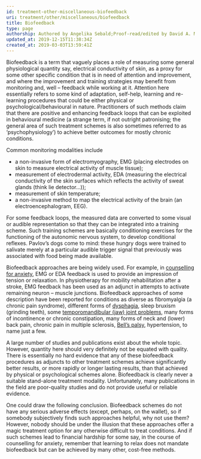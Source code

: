 ```yaml
---
id: treatment-other-miscellaneous-biofeedback
uri: treatment/other/miscellaneous/biofeedback
title: Biofeedback
type: page
authorship: Authored by Angelika Sebald;Proof-read/edited by David A. Mitchell
updated_at: 2019-12-15T11:38:34Z
created_at: 2019-03-03T13:59:41Z
---
```


<p>Biofeedback is a term that vaguely places a role of
    measuring some general physiological quantity say,
    electrical conductivity of skin, as a proxy for some
    other specific condition that is in need of attention
    and improvement, and where the improvement and training
    strategies may benefit from monitoring and, well –
    feedback while working at it. Attention here essentially
    refers to some kind of adaptation, self-help, learning
    and re-learning procedures that could be either physical
    or psychological/behavioural in nature. Practitioners of
    such methods claim that there are positive and enhancing
    feedback loops that can be exploited in behavioural
    medicine (a strange term, if not outright patronising;
    the general area of such treatment schemes is also
    sometimes referred to as ‘psychophysiology’) to achieve
    better outcomes for mostly chronic conditions.</p>
<p>Common monitoring modalities include</p>
<ul>
    <li>a non-invasive form of electromyography, EMG
        (placing electrodes on skin to measure electrical
        activity of muscle tissue);</li>
    <li>measurement of electrodermal activity, EDA
        (measuring the electrical conductivity of the skin
        surfaces which reflects the activity of sweat glands
        (think lie detector…));</li>
    <li>measurement of skin temperature;</li>
    <li>a non-invasive method to map the electrical activity
        of the brain (an electroencephalogram, EEG).</li>
</ul>
<p>For some feedback loops, the measured data are converted
    to some visual or audible representation so that they
    can be integrated into a training scheme. Such training
    schemes are basically conditioning exercises for the
    functioning of the autonomic nervous system, to develop
    conditional reflexes. Pavlov’s dogs come to mind: these
    hungry dogs were trained to salivate merely at a
    particular audible trigger signal that previously was
    associated with food being made available.</p>
<p>Biofeedback approaches are being widely used. For
    example, in <a href="/help/mental-health/detailed">counselling for
        anxiety</a>, EMG or EDA feedback is used to provide
    an impression of tension or relaxation. In physiotherapy
    for mobility rehabilitation after a stroke, EMG feedback
    has been used as an adjunct in attempts to activate
    remaining neuron – muscle junctions. Biofeedback
    approaches of some description have been reported for
    conditions as diverse as fibromyalgia (a chronic pain
    syndrome), different forms of <a href="/diagnosis/a-z/dysphagia">dysphagia</a>, sleep
    bruxism (grinding teeth), some <a href="/diagnosis/a-z/jaw-joint/more-info">temporomandibular
        (jaw) joint problems</a>, many forms of incontinence
    or chronic constipation, many forms of neck and (lower)
    back pain, chronic pain in multiple sclerosis, <a href="/diagnosis/a-z/neuropathies/detailed">Bell’s
        palsy</a>, hypertension, to name just a few.</p>
<p>A large number of studies and publications exist about
    the whole topic. However, quantity here should very
    definitely not be equated with quality. There is
    essentially no hard evidence that any of these
    biofeedback procedures as adjuncts to other treatment
    schemes achieve significantly better results, or more
    rapidly or longer lasting results, than that achieved by
    physical or psychological schemes alone. Biofeedback is
    clearly never a suitable stand-alone treatment modality.
    Unfortunately, many publications in the field are
    poor-quality studies and do not provide useful or
    reliable evidence.</p>
<p>One could draw the following conclusion. Biofeedback
    schemes do not have any serious adverse effects (except,
    perhaps, on the wallet), so if somebody subjectively
    finds such approaches helpful, why not use them?
    However, nobody should be under the illusion that these
    approaches offer a magic treatment option for any
    otherwise difficult to treat conditions. And if such
    schemes lead to financial hardship for some say, in the
    course of counselling for anxiety, remember that
    learning to relax does not mandate biofeedback but can
    be achieved by many other, cost-free methods.</p>

